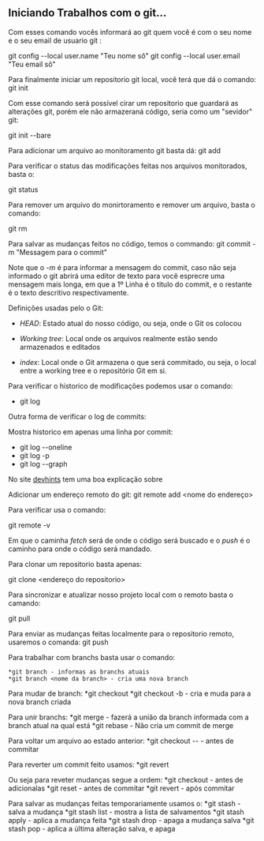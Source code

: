 ## Iniciando Trabalhos com o git...

Com esses comando vocês informará ao git quem você é com o seu nome e o seu email de usuario git :

  git config --local user.name "Teu nome sô"
  git config --local user.email "Teu email sô"

Para finalmente iniciar um repositorio git local, você terá que dá o comando:
  git init

Com esse comando será possível cirar um repositorio que guardará as alterações git, porém ele não armazeraná código, seria como um "sevidor" git:

  git init --bare

Para adicionar um arquivo ao monitoramento git basta dá:
  git add <arquivo a ser monitorado>

Para verificar o status das modificações feitas nos arquivos monitorados, basta o:

  git status

Para remover um arquivo do monirtoramento e remover um arquivo, basta o comando:

  git rm <arquivo>

Para salvar as mudanças feitos no código, temos o commando:
  git commit -m "Messagem para o commit"

  Note que o _-m_ é para informar a mensagem do commit, caso não seja informado
  o git abrirá uma editor de texto para você esprecre uma mensagem mais longa,
  em que a 1º Linha é o titulo do commit, e o restante é o texto descritivo respectivamente.

Definições usadas pelo o Git:

* *HEAD*: Estado atual do nosso código, ou seja, onde o Git os colocou

* *Working tree*: Local onde os arquivos realmente estão sendo armazenados e editados

* *index*: Local onde o Git armazena o que será commitado, ou seja, o local entre a working tree e o repositório Git em si.

Para verificar o historico de modificações podemos usar o comando:

* git log

Outra forma de verificar o log de commits:

Mostra historico em apenas uma linha por commit:

* git log --oneline
* git log -p
* git log --graph

No site [devhints](https://devhints.io/git-log) tem uma boa explicação sobre

Adicionar um endereço remoto do git:
   git remote add <nome do endereço> <pasta ou url>

Para verificar usa o comando:

   git remote -v

   Em que o  caminha _fetch_ será de onde o código será buscado e o _push_ é o caminho para onde o código será mandado.

Para clonar um repositorio basta apenas:

  git clone <endereço do repositorio>

Para sincronizar e atualizar nosso projeto local com o remoto basta o camando:

  git pull

Para enviar as mudanças feitas localmente para o repositorio remoto, usaremos o comanda:
  git push <nome do repositorio remoto> <banch que deseja enviar>


Para trabalhar com branchs basta usar o comando:

    *git branch - informas as branchs atuais
    *git branch <nome da branch> - cria uma nova branch

Para mudar de branch:
    *git checkout <nome da branch>
    *git checkout -b <nome  da branch> - cria e muda para a nova branch criada

Para unir branchs:
    *git merge <nome da branch> - fazerá a união da branch informada com a branch atual na qual está
    *git rebase <nome da branch> - Não cria um commit de merge

Para voltar um arquivo ao estado anterior:
    *git checkout -- <nome arquivo> - antes de commitar

Para reverter um commit feito usamos:
    *git revert <hash do commit atual a ser revertido>

Ou seja para reveter mudanças segue a ordem:
    *git checkout - antes de adicionalas
    *git reset - antes de commitar
    *git revert - após commitar

Para salvar as mudanças feitas temporariamente usamos o:
    *git stash - salva a mudança
    *git stash list - mostra a lista de salvamentos
    *git stash apply <numero na list> - aplica a mudança feita
    *git stash drop - apaga a mudança salva
    *git stash pop - aplica a última alteração salva, e apaga
